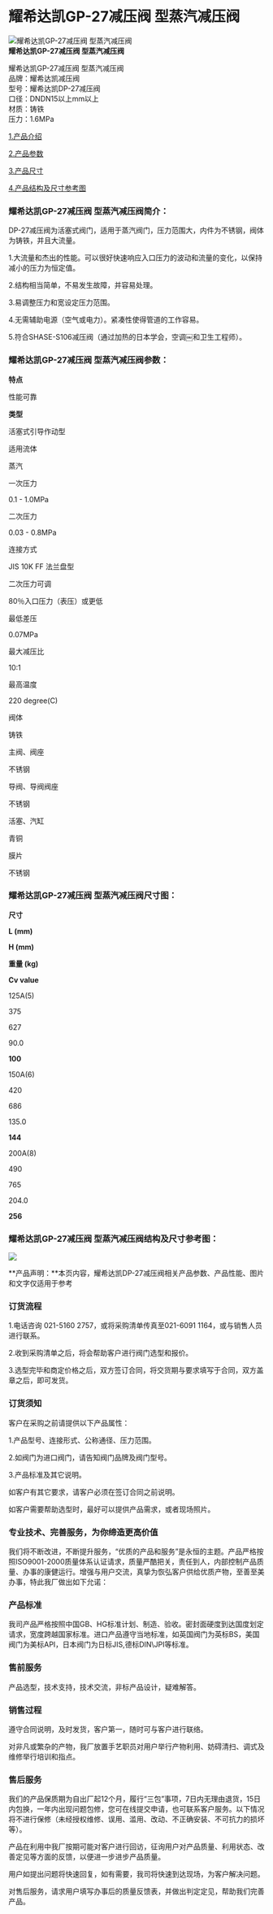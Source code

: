 
# 耀希达凯GP-27减压阀 型蒸汽减压阀

![耀希达凯GP-27减压阀 型蒸汽减压阀](/uploads/allimg/140515/1-140515143A90-L.jpg)  
**耀希达凯GP-27减压阀 型蒸汽减压阀**

耀希达凯GP-27减压阀 型蒸汽减压阀  
品牌：耀希达凯减压阀  
型号：耀希达凯DP-27减压阀  
口径：DNDN15以上mm以上  
材质：铸铁  
压力：1.6MPa

[1.产品介绍](#1)

[2.产品参数](#2)

[3.产品尺寸](#3)

[4.产品结构及尺寸参考图](#4)

### 耀希达凯GP-27减压阀 型蒸汽减压阀简介：

DP-27减压阀为活塞式阀门，适用于蒸汽阀门，压力范围大，内件为不锈钢，阀体为铸铁，并且大流量。

1.大流量和杰出的性能。可以很好快速响应入口压力的波动和流量的变化，以保持减小的压力为恒定值。

2.结构相当简单，不易发生故障，并容易处理。

3.易调整压力和宽设定压力范围。

4.无需辅助电源（空气或电力）。紧凑性使得管道的工作容易。

5.符合SHASE-S106减压阀（通过加热的日本学会，空调￼和卫生工程师）。

### 耀希达凯GP-27减压阀 型蒸汽减压阀参数：

**特点**

性能可靠

**类型**

活塞式引导作动型

适用流体

蒸汽

一次压力

0.1 - 1.0MPa

二次压力

0.03 - 0.8MPa

连接方式

JIS 10K FF 法兰盘型

二次压力可调

80％入口压力（表压）或更低

最低差压

0.07MPa

最大减压比

10:1

最高温度

220 degree(C)

阀体

铸铁

主阀、阀座

不锈钢

导阀、导阀阀座

不锈钢

活塞、汽缸

青铜

膜片

不锈钢

### 耀希达凯GP-27减压阀 型蒸汽减压阀尺寸图：

**尺寸**

**L (mm)**

**H (mm)**

**重量 (kg)**

**Cv value**

125A(5)

375

627

90.0

**100**

150A(6)

420

686

135.0

**144**

200A(8)

490

765

204.0

**256**

### 耀希达凯GP-27减压阀 型蒸汽减压阀结构及尺寸参考图：

![](/uploads/allimg/140515/1-140515143405U6.gif)

**产品声明：**本页内容，耀希达凯DP-27减压阀相关产品参数、产品性能、图片和文字仅适用于参考

### 订货流程

1.电话咨询 021-5160 2757，或将采购清单传真至021-6091 1164，或与销售人员进行联系。

2.收到采购清单之后，将会帮助客户进行阀门选型和报价。

3.选型完毕和商定价格之后，双方签订合同，将交货期与要求填写于合同，双方盖章之后，即可发货。

### 订货须知

客户在采购之前请提供以下产品属性：

1.产品型号、连接形式、公称通径、压力范围。

2.如阀门为进口阀门，请告知阀门品牌及阀门型号。

3.产品标准及其它说明。

如客户有其它要求，请客户必须在签订合同之前说明。

如客户需要帮助选型时，最好可以提供产品需求，或者现场照片。

### 专业技术、完善服务，为你缔造更高价值

我们将不断改进，不断提升服务，“优质的产品和服务”是永恒的主题。产品严格按照ISO9001-2000质量体系认证请求，质量严酷把关，责任到人，内部控制产品质量、办事的康健运行。增强与用户交流，真挚为恢弘客户供给优质产物，至善至美办事，特此我厂做出如下允诺：

### 产品标准

我司产品严格按照中国GB、HG标准计划、制造、验收。密封面硬度到达国度划定请求，宽度跨越国家标准。进口产品遵守当地标准，如英国阀门为英标BS，美国阀门为美标API，日本阀门为日标JIS,德标DIN\\JPI等标准。

### 售前服务

产品选型，技术支持，技术交流，非标产品设计，疑难解答。

### 销售过程

遵守合同说明，及时发货，客户第一，随时可与客户进行联络。

对非凡或繁杂的产物，我厂放置手艺职员对用户举行产物利用、妨碍清扫、调式及维修举行培训和指点。

### 售后服务

我们的产品保质期为自出厂起12个月，履行“三包”事项，7日内无理由退货，15日内包换，一年内出现问题包修，您可在线提交申请，也可联系客户服务。以下情况将不进行保修（未经授权维修、误用、滥用、改动、不正确安装、不可抗力的损坏等）。

产品在利用中我厂按期可能对客户进行回访，征询用户对产品质量、利用状态、改善定见等方面的反馈，以便进一步进步产品质量。

用户如提出问题将快速回复，如有需要，我司将快速到达现场，为客户解决问题。

对售后服务，请求用户填写办事后的质量反馈表，并做出判定定见，帮助我们完善产品。

